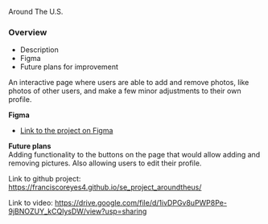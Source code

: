 Around The U.S.

### Overview  

* Description
* Figma  
* Future plans for improvement 
  
An interactive page where users are able to add and remove photos, like photos of other users, and make a few minor adjustments to their own profile.


  
**Figma**  
  
* [Link to the project on Figma](https://www.figma.com/file/ii4xxsJ0ghevUOcssTlHZv/Sprint-3%3A-Around-the-US?node-id=0%3A1)  
  
**Future plans**  
Adding functionality to the buttons on the page that would allow adding and removing pictures. Also allowing users to edit their profile.

  
 
  


Link to github project:
https://franciscoreyes4.github.io/se_project_aroundtheus/

Link to video:
https://drive.google.com/file/d/1ivDPGv8uPWP8Pe-9jBNOZUY_kCQlysDW/view?usp=sharing


